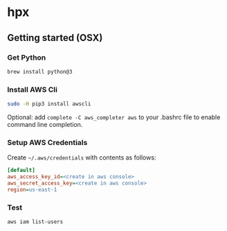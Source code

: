 # hpx

## Getting started (OSX)
### Get Python
```bash
brew install python@3
```

### Install AWS Cli
```bash
sudo -H pip3 install awscli
```
Optional: add ```complete -C aws_completer aws``` to your .bashrc file to enable command line completion.

### Setup AWS Credentials
Create ```~/.aws/credentials``` with contents as follows:

```ini
[default]
aws_access_key_id=<create in aws console>
aws_secret_access_key=<create in aws console>
region=us-east-1
```

### Test

```bash
aws iam list-users
```
